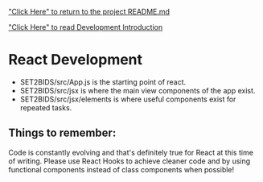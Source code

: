 ["Click Here" to return to the project README.md](../../../README.md)

["Click Here" to read Development Introduction](../README.md)

# React Development

 * SET2BIDS/src/App.js is the starting point of react.
 * SET2BIDS/src/jsx is where the main view components of the app exist.
 * SET2BIDS/src/jsx/elements is where useful components exist for repeated tasks.

## Things to remember:

Code is constantly evolving and that's definitely true for React at this time of writing.
Please use React Hooks to achieve cleaner code and by using functional components instead of class components when possible!
